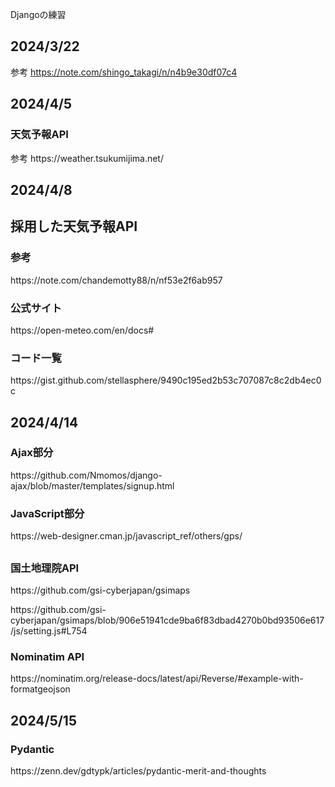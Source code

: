 Djangoの練習

## 2024/3/22
参考
https://note.com/shingo_takagi/n/n4b9e30df07c4

## 2024/4/5
<h3>天気予報API</h3>
参考
https://weather.tsukumijima.net/

## 2024/4/8
<h2>採用した天気予報API</h2>
<h3>参考</h3>
https://note.com/chandemotty88/n/nf53e2f6ab957
<h3>公式サイト</h3>
https://open-meteo.com/en/docs#
<h3>コード一覧</h3>
https://gist.github.com/stellasphere/9490c195ed2b53c707087c8c2db4ec0c

## 2024/4/14
<h3>Ajax部分</h3>
https://github.com/Nmomos/django-ajax/blob/master/templates/signup.html
<h3>JavaScript部分</h3>
https://web-designer.cman.jp/javascript_ref/others/gps/

## 
<h3>国土地理院API</h3>
<p>https://github.com/gsi-cyberjapan/gsimaps</p>
<p>https://github.com/gsi-cyberjapan/gsimaps/blob/906e51941cde9ba6f83dbad4270b0bd93506e617/js/setting.js#L754</p>
<h3>Nominatim API</h3>
https://nominatim.org/release-docs/latest/api/Reverse/#example-with-formatgeojson

## 2024/5/15
<h3>Pydantic</h3>
https://zenn.dev/gdtypk/articles/pydantic-merit-and-thoughts
